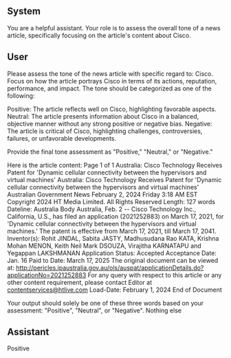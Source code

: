 ## System

You are a helpful assistant. Your role is to assess the overall tone of a news article, specifically focusing on the article's content about Cisco.

## User


Please assess the tone of the news article with specific regard to: Cisco. Focus on how the article portrays Cisco in terms of its actions, reputation, performance, and impact. The tone should be categorized as one of the following:

Positive: The article reflects well on Cisco, highlighting favorable aspects.
Neutral: The article presents information about Cisco in a balanced, objective manner without any strong positive or negative bias.
Negative: The article is critical of Cisco, highlighting challenges, controversies, failures, or unfavorable developments.

Provide the final tone assessment as "Positive," "Neutral," or "Negative."

Here is the article content: Page 1 of 1
Australia: Cisco Technology Receives Patent for 'Dynamic cellular connectivity between the hypervisors and 
virtual machines'
Australia: Cisco Technology Receives Patent for 'Dynamic cellular 
connectivity between the hypervisors and virtual machines'
Australian Government News
February 2, 2024 Friday 3:18 AM  EST
Copyright 2024 HT Media Limited. All Rights Reserved
Length: 127 words
Dateline: Australia 
Body
Australia, Feb. 2 -- Cisco Technology Inc., California, U.S., has filed an application (2021252883) on March 17, 
2021, for 'Dynamic cellular connectivity between the hypervisors and virtual machines.'
The patent is effective from March 17, 2021, till March 17, 2041. Inventor(s): Rohit JINDAL, Sabita JASTY, 
Madhusudana Rao KATA, Krishna Mohan MENON, Keith Neil Mark DSOUZA, Virajitha KARNATAPU and 
Yegappan LAKSHMANAN Application Status: Accepted Acceptance Date: Jan. 16 Paid to Date: March 17, 2025 
The original document can be viewed at: 
http://pericles.ipaustralia.gov.au/ols/auspat/applicationDetails.do?applicationNo=2021252883 For any query with 
respect to this article or any other content requirement, please contact Editor at contentservices@htlive.com
Load-Date: February 1, 2024
End of Document

Your output should solely be one of these three words based on your assessment: "Positive", "Neutral", or "Negative". Nothing else
                

## Assistant

Positive


